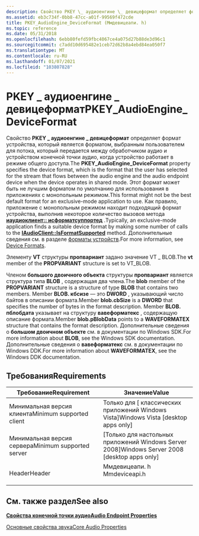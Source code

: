 ```yaml
---
description: Свойство PKEY \_ аудиоенгине \_ девицеформат определяет формат устройства, который является форматом, выбранным пользователем для потока, который передается между обработчиком аудио и устройством конечной точки аудио, когда устройство работает в режиме общего доступа.
ms.assetid: eb3c734f-0bb8-47cc-a01f-99569f472cde
title: PKEY_AudioEngine_DeviceFormat (Ммдевицеапи. h)
ms.topic: reference
ms.date: 05/31/2018
ms.openlocfilehash: 6ebb80fefd59fbc4067ce4a075d27b88de3d96c1
ms.sourcegitcommit: c7add10d695482e1ceb72d62b8a4ebd84ea050f7
ms.translationtype: MT
ms.contentlocale: ru-RU
ms.lasthandoff: 01/07/2021
ms.locfileid: "103807828"
---
```

# <a name="pkey_audioengine_deviceformat"></a><span data-ttu-id="9f1dd-103">PKEY \_ аудиоенгине \_ девицеформат</span><span class="sxs-lookup"><span data-stu-id="9f1dd-103">PKEY\_AudioEngine\_DeviceFormat</span></span>

<span data-ttu-id="9f1dd-104">Свойство **PKEY \_ аудиоенгине \_ девицеформат** определяет формат устройства, который является форматом, выбранным пользователем для потока, который передается между обработчиком аудио и устройством конечной точки аудио, когда устройство работает в режиме общего доступа.</span><span class="sxs-lookup"><span data-stu-id="9f1dd-104">The **PKEY\_AudioEngine\_DeviceFormat** property specifies the device format, which is the format that the user has selected for the stream that flows between the audio engine and the audio endpoint device when the device operates in shared mode.</span></span> <span data-ttu-id="9f1dd-105">Этот формат может быть не лучшим форматом по умолчанию для использования в приложениях с монопольным режимом.</span><span class="sxs-lookup"><span data-stu-id="9f1dd-105">This format might not be the best default format for an exclusive-mode application to use.</span></span> <span data-ttu-id="9f1dd-106">Как правило, приложение с монопольным режимом находит подходящий формат устройства, выполнив некоторое количество вызовов метода [**иаудиоклиент:: исформатсуппортед**](/windows/desktop/api/Audioclient/nf-audioclient-iaudioclient-isformatsupported) .</span><span class="sxs-lookup"><span data-stu-id="9f1dd-106">Typically, an exclusive-mode application finds a suitable device format by making some number of calls to the [**IAudioClient::IsFormatSupported**](/windows/desktop/api/Audioclient/nf-audioclient-iaudioclient-isformatsupported) method.</span></span> <span data-ttu-id="9f1dd-107">Дополнительные сведения см. в разделе [форматы устройств](device-formats.md).</span><span class="sxs-lookup"><span data-stu-id="9f1dd-107">For more information, see [Device Formats](device-formats.md).</span></span>

<span data-ttu-id="9f1dd-108">Элементу **VT** структуры **пропвариант** задано значение VT \_ BLOB.</span><span class="sxs-lookup"><span data-stu-id="9f1dd-108">The **vt** member of the **PROPVARIANT** structure is set to VT\_BLOB.</span></span>

<span data-ttu-id="9f1dd-109">Членом **большого двоичного объекта** структуры **пропвариант** является структура типа **BLOB** , содержащая два члена.</span><span class="sxs-lookup"><span data-stu-id="9f1dd-109">The **blob** member of the **PROPVARIANT** structure is a structure of type **BLOB** that contains two members.</span></span> <span data-ttu-id="9f1dd-110">Member **BLOB. кбсизе** — это **DWORD** , указывающий число байтов в описании формата.</span><span class="sxs-lookup"><span data-stu-id="9f1dd-110">Member **blob.cbSize** is a **DWORD** that specifies the number of bytes in the format description.</span></span> <span data-ttu-id="9f1dd-111">Member **BLOB. пблобдата** указывает на структуру **вавеформатекс** , содержащую описание формата.</span><span class="sxs-lookup"><span data-stu-id="9f1dd-111">Member **blob.pBlobData** points to a **WAVEFORMATEX** structure that contains the format description.</span></span> <span data-ttu-id="9f1dd-112">Дополнительные сведения о **большом двоичном объекте** см. в документации по Windows SDK.</span><span class="sxs-lookup"><span data-stu-id="9f1dd-112">For more information about **BLOB**, see the Windows SDK documentation.</span></span> <span data-ttu-id="9f1dd-113">Дополнительные сведения о **вавеформатекс** см. в документации по Windows DDK.</span><span class="sxs-lookup"><span data-stu-id="9f1dd-113">For more information about **WAVEFORMATEX**, see the Windows DDK documentation.</span></span>

## <a name="requirements"></a><span data-ttu-id="9f1dd-114">Требования</span><span class="sxs-lookup"><span data-stu-id="9f1dd-114">Requirements</span></span>



| <span data-ttu-id="9f1dd-115">Требование</span><span class="sxs-lookup"><span data-stu-id="9f1dd-115">Requirement</span></span> | <span data-ttu-id="9f1dd-116">Значение</span><span class="sxs-lookup"><span data-stu-id="9f1dd-116">Value</span></span> |
|-------------------------------------|------------------------------------------------------------------------------------------|
| <span data-ttu-id="9f1dd-117">Минимальная версия клиента</span><span class="sxs-lookup"><span data-stu-id="9f1dd-117">Minimum supported client</span></span><br/> | <span data-ttu-id="9f1dd-118">Только для \[ классических приложений Windows Vista\]</span><span class="sxs-lookup"><span data-stu-id="9f1dd-118">Windows Vista \[desktop apps only\]</span></span><br/>                                           |
| <span data-ttu-id="9f1dd-119">Минимальная версия сервера</span><span class="sxs-lookup"><span data-stu-id="9f1dd-119">Minimum supported server</span></span><br/> | <span data-ttu-id="9f1dd-120">\[Только для настольных приложений Windows Server 2008\]</span><span class="sxs-lookup"><span data-stu-id="9f1dd-120">Windows Server 2008 \[desktop apps only\]</span></span><br/>                                     |
| <span data-ttu-id="9f1dd-121">Header</span><span class="sxs-lookup"><span data-stu-id="9f1dd-121">Header</span></span><br/>                   | <dl> <span data-ttu-id="9f1dd-122"><dt>Ммдевицеапи. h</dt></span><span class="sxs-lookup"><span data-stu-id="9f1dd-122"><dt>Mmdeviceapi.h</dt></span></span> </dl> |



## <a name="see-also"></a><span data-ttu-id="9f1dd-123">См. также раздел</span><span class="sxs-lookup"><span data-stu-id="9f1dd-123">See also</span></span>

<dl> <dt>

[<span data-ttu-id="9f1dd-124">**Свойства конечной точки аудио**</span><span class="sxs-lookup"><span data-stu-id="9f1dd-124">**Audio Endpoint Properties**</span></span>](audio-endpoint-properties.md)
</dt> <dt>

[<span data-ttu-id="9f1dd-125">Основные свойства звука</span><span class="sxs-lookup"><span data-stu-id="9f1dd-125">Core Audio Properties</span></span>](core-audio-properties.md)
</dt> </dl>

 

 




